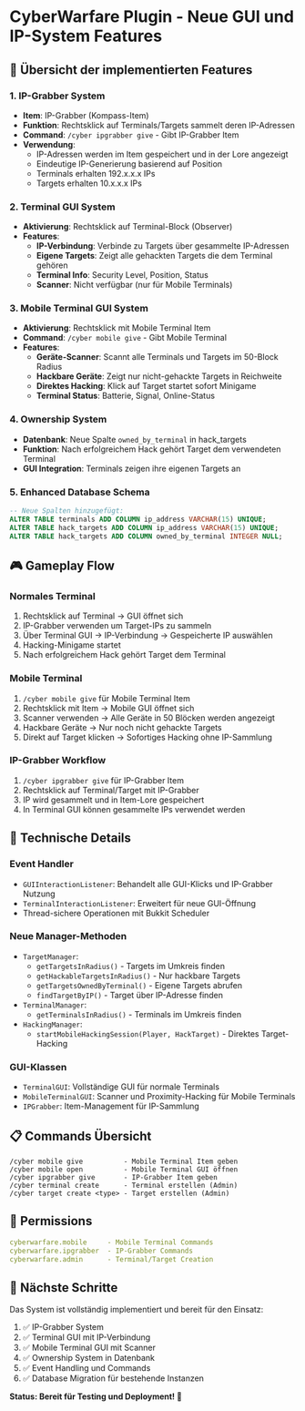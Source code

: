 # CyberWarfare Plugin - Neue GUI und IP-System Features

## 🎯 Übersicht der implementierten Features

### 1. IP-Grabber System
- **Item**: IP-Grabber (Kompass-Item)
- **Funktion**: Rechtsklick auf Terminals/Targets sammelt deren IP-Adressen
- **Command**: `/cyber ipgrabber give` - Gibt IP-Grabber Item
- **Verwendung**: 
  - IP-Adressen werden im Item gespeichert und in der Lore angezeigt
  - Eindeutige IP-Generierung basierend auf Position
  - Terminals erhalten 192.x.x.x IPs
  - Targets erhalten 10.x.x.x IPs

### 2. Terminal GUI System
- **Aktivierung**: Rechtsklick auf Terminal-Block (Observer)
- **Features**:
  - **IP-Verbindung**: Verbinde zu Targets über gesammelte IP-Adressen
  - **Eigene Targets**: Zeigt alle gehackten Targets die dem Terminal gehören
  - **Terminal Info**: Security Level, Position, Status
  - **Scanner**: Nicht verfügbar (nur für Mobile Terminals)

### 3. Mobile Terminal GUI System  
- **Aktivierung**: Rechtsklick mit Mobile Terminal Item
- **Command**: `/cyber mobile give` - Gibt Mobile Terminal
- **Features**:
  - **Geräte-Scanner**: Scannt alle Terminals und Targets im 50-Block Radius
  - **Hackbare Geräte**: Zeigt nur nicht-gehackte Targets in Reichweite
  - **Direktes Hacking**: Klick auf Target startet sofort Minigame
  - **Terminal Status**: Batterie, Signal, Online-Status

### 4. Ownership System
- **Datenbank**: Neue Spalte `owned_by_terminal` in hack_targets
- **Funktion**: Nach erfolgreichem Hack gehört Target dem verwendeten Terminal
- **GUI Integration**: Terminals zeigen ihre eigenen Targets an

### 5. Enhanced Database Schema
```sql
-- Neue Spalten hinzugefügt:
ALTER TABLE terminals ADD COLUMN ip_address VARCHAR(15) UNIQUE;
ALTER TABLE hack_targets ADD COLUMN ip_address VARCHAR(15) UNIQUE;
ALTER TABLE hack_targets ADD COLUMN owned_by_terminal INTEGER NULL;
```

## 🎮 Gameplay Flow

### Normales Terminal
1. Rechtsklick auf Terminal → GUI öffnet sich
2. IP-Grabber verwenden um Target-IPs zu sammeln
3. Über Terminal GUI → IP-Verbindung → Gespeicherte IP auswählen
4. Hacking-Minigame startet
5. Nach erfolgreichem Hack gehört Target dem Terminal

### Mobile Terminal
1. `/cyber mobile give` für Mobile Terminal Item
2. Rechtsklick mit Item → Mobile GUI öffnet sich  
3. Scanner verwenden → Alle Geräte in 50 Blöcken werden angezeigt
4. Hackbare Geräte → Nur noch nicht gehackte Targets
5. Direkt auf Target klicken → Sofortiges Hacking ohne IP-Sammlung

### IP-Grabber Workflow
1. `/cyber ipgrabber give` für IP-Grabber Item
2. Rechtsklick auf Terminal/Target mit IP-Grabber
3. IP wird gesammelt und in Item-Lore gespeichert
4. In Terminal GUI können gesammelte IPs verwendet werden

## 🔧 Technische Details

### Event Handler
- `GUIInteractionListener`: Behandelt alle GUI-Klicks und IP-Grabber Nutzung
- `TerminalInteractionListener`: Erweitert für neue GUI-Öffnung
- Thread-sichere Operationen mit Bukkit Scheduler

### Neue Manager-Methoden
- `TargetManager`: 
  - `getTargetsInRadius()` - Targets im Umkreis finden
  - `getHackableTargetsInRadius()` - Nur hackbare Targets
  - `getTargetsOwnedByTerminal()` - Eigene Targets abrufen
  - `findTargetByIP()` - Target über IP-Adresse finden
- `TerminalManager`:
  - `getTerminalsInRadius()` - Terminals im Umkreis finden
- `HackingManager`:
  - `startMobileHackingSession(Player, HackTarget)` - Direktes Target-Hacking

### GUI-Klassen
- `TerminalGUI`: Vollständige GUI für normale Terminals
- `MobileTerminalGUI`: Scanner und Proximity-Hacking für Mobile Terminals
- `IPGrabber`: Item-Management für IP-Sammlung

## 📋 Commands Übersicht

```
/cyber mobile give          - Mobile Terminal Item geben
/cyber mobile open          - Mobile Terminal GUI öffnen
/cyber ipgrabber give       - IP-Grabber Item geben
/cyber terminal create      - Terminal erstellen (Admin)
/cyber target create <type> - Target erstellen (Admin)
```

## 🔐 Permissions

```yaml
cyberwarfare.mobile     - Mobile Terminal Commands
cyberwarfare.ipgrabber  - IP-Grabber Commands  
cyberwarfare.admin      - Terminal/Target Creation
```

## 🎯 Nächste Schritte

Das System ist vollständig implementiert und bereit für den Einsatz:

1. ✅ IP-Grabber System
2. ✅ Terminal GUI mit IP-Verbindung
3. ✅ Mobile Terminal GUI mit Scanner  
4. ✅ Ownership System in Datenbank
5. ✅ Event Handling und Commands
6. ✅ Database Migration für bestehende Instanzen

**Status: Bereit für Testing und Deployment! 🚀**